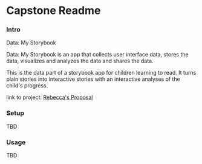 # Capstone Readme


### Intro

Data: My Storybook

Data: My Storybook is an app that collects user interface data, stores the data, visualizes and analyzes the data and shares the data.

This is the data part of a storybook app for children learning to read.  It turns plain stories into interactive stories with an interactive analyses of the child's progress.

link to project:
<a href="my_proposal">Rebecca's Proposal</a>
### Setup

TBD



### Usage

TBD
